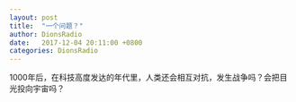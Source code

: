 ```yaml
---
layout: post
title:  "一个问题？"
author: DionsRadio
date:   2017-12-04 20:11:00 +0800
categories: DionsRadio
---
```


1000年后，在科技高度发达的年代里，人类还会相互对抗，发生战争吗？会把目光投向宇宙吗？
